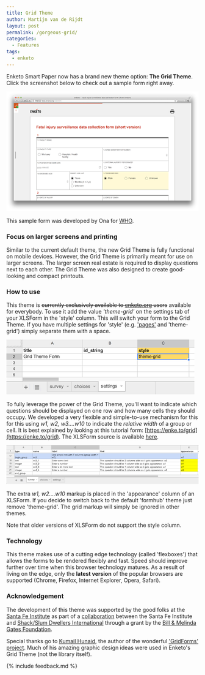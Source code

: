```yaml
---
title: Grid Theme
author: Martijn van de Rijdt
layout: post
permalink: /gorgeous-grid/
categories:
  - Features
tags:
  - enketo
---
```


Enketo Smart Paper now has a brand new theme option: __The Grid Theme__. Click the screenshot below to check out a sample form right away.


[![Screenshot of WHO Fatal Injury form using Grid Theme](../files/2014/04/fatal-injury.png "Screenshot of WHO Fatal Injury form using Grid Theme")](https://enke.to/fatal)

This sample form was developed by Ona for [WHO](http://who.int). 

### Focus on larger screens and printing

Similar to the current default theme, the new Grid Theme is fully functional on mobile devices. However, the Grid Theme is primarily meant for use on larger screens. The larger screen real estate is required to display questions next to each other. The Grid Theme was also designed to create good-looking and compact printouts. 

### How to use

This theme is ~~currently exclusively available to [enketo.org](https://enketo.org) users~~ available for everybody. To use it add the value _'theme-grid'_ on the settings tab of your XLSForm in the 'style' column. This will switch your form to the Grid Theme. If you have multiple settings for 'style' (e.g. ['pages'](/pages) and 'theme-grid') simply separate them with a space. 

![XLSForm Style Setting](../files/2014/04/XLSForm-style-theme-grid.png "Style setting in XLSForm")

To fully leverage the power of the Grid Theme, you'll want to indicate which questions should be displayed on one row and how many cells they should occupy. We developed a very flexible and simple-to-use mechanism for this for this using _w1, w2, w3....w10_ to indicate the _relative width_ of a group or cell. It is best explained by looking at this tutorial form: [https://enke.to/grid](https://enke.to/grid). The XLSForm source is available [here](https://docs.google.com/spreadsheet/ccc?key=0Al3Mw5sknZoPdDhSVmhJX2NvOG44X1RadTA2RVRzSHc&usp=sharing#gid=0).

![XLSForm Grid markup](../files/2014/04/XLSForm-w-markup.png "XLSForm Grid markup")

The extra _w1, w2....w10_ markup is placed in the 'appearance' column of an XLSForm. If you decide to switch back to the default 'formhub' theme just remove 'theme-grid'. The grid markup will simply be ignored in other themes.

Note that older versions of XLSForm do not support the style column. 

### Technology

This theme makes use of a cutting edge technology (called 'flexboxes') that allows the forms to be rendered flexibly and fast. Speed should improve further over time when this browser technology matures. As a result of living on the edge, only the __latest version__ of the popular browsers are supported (Chrome, Firefox, Internet Explorer, Opera, Safari).


### Acknowledgement

The development of this theme was supported by the good folks at the [Santa Fe Institute](http://www.santafe.edu) as part of a [collaboration](http://www.santafe.edu/news/item/gates-slums-announce/) between the Santa Fe Institute and [Shack/Slum Dwellers International](http://www.sdinet.org/) through a grant by the [Bill & Melinda Gates Foundation](http://www.gatesfoundation.org/).

Special thanks go to [Kumail Hunaid](http://kumailht.com/), the author of the wonderful ['GridForms' project](http://kumailht.com/gridforms/). Much of his amazing graphic design ideas were used in Enketo's Grid Theme (not the library itself).

{% include feedback.md %}
